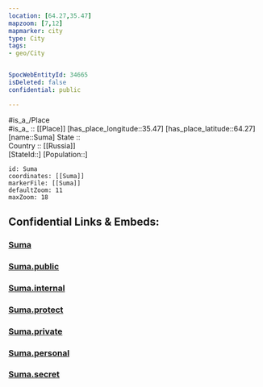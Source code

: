 ```yaml
---
location: [64.27,35.47] 
mapzoom: [7,12] 
mapmarker: city 
type: City
tags:
- geo/City


SpocWebEntityId: 34665
isDeleted: false
confidential: public

---
```

#is_a_/Place  
#is_a_ :: [[Place]] 
[has_place_longitude::35.47] 
[has_place_latitude::64.27] 
[name::Suma] 
State ::  
Country :: [[Russia]]  
[StateId::] 
[Population::] 



```leaflet
id: Suma
coordinates: [[Suma]] 
markerFile: [[Suma]] 
defaultZoom: 11 
maxZoom: 18
```


## Confidential Links & Embeds: 

### [Suma](/_Standards/Earth/Continent/Europe/Europe~East/Russia/Russia~NorthWest/Karelia~Republic/City/Suma.md) 

### [Suma.public](/_public/Earth/Continent/Europe/Europe~East/Russia/Russia~NorthWest/Karelia~Republic/City/Suma.public.md) 

### [Suma.internal](/_internal/Earth/Continent/Europe/Europe~East/Russia/Russia~NorthWest/Karelia~Republic/City/Suma.internal.md) 

### [Suma.protect](/_protect/Earth/Continent/Europe/Europe~East/Russia/Russia~NorthWest/Karelia~Republic/City/Suma.protect.md) 

### [Suma.private](/_private/Earth/Continent/Europe/Europe~East/Russia/Russia~NorthWest/Karelia~Republic/City/Suma.private.md) 

### [Suma.personal](/_personal/Earth/Continent/Europe/Europe~East/Russia/Russia~NorthWest/Karelia~Republic/City/Suma.personal.md) 

### [Suma.secret](/_secret/Earth/Continent/Europe/Europe~East/Russia/Russia~NorthWest/Karelia~Republic/City/Suma.secret.md)

